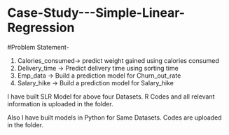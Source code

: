 # Case-Study---Simple-Linear-Regression

#Problem Statement-

1) Calories_consumed-> predict weight gained using calories consumed
2) Delivery_time -> Predict delivery time using sorting time 
3) Emp_data -> Build a prediction model for Churn_out_rate 
4) Salary_hike -> Build a prediction model for Salary_hike

I have built SLR Model for above four Datasets. R Codes and all relevant information is uploaded in the folder.

Also I have built models in Python for Same Datasets. Codes are uploaded in the folder.
